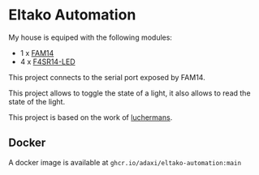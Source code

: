 Eltako Automation
=================

My house is equiped with the following modules:
  - 1 x [FAM14](https://www.eltako.com/en/product/professional-smart-home-en/series-14-rs485-bus-rail-mounted-devices-for-the-centralised-wireless-building-installation/fam14/)
  - 4 x [F4SR14-LED](https://www.eltako.com/en/product/professional-smart-home-en/series-14-rs485-bus-rail-mounted-devices-for-the-centralised-wireless-building-installation/f4sr14-led/)

This project connects to the serial port exposed by FAM14.

This project allows to toggle the state of a light, it also allows to read the state of the light.

This project is based on the work of [luchermans](https://github.com/luchermans/el-tako_home).

Docker
------

A docker image is available at `ghcr.io/adaxi/eltako-automation:main`

